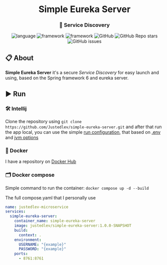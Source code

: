 <div id="header" align="center">
    <h1>Simple Eureka Server</h1>
    <h3>🚚 Service Discovery</h3>
    <div id="badges">
        <img alt="language" src="https://img.shields.io/badge/Java%2017-e6892e">
        <img alt="framework" src="https://img.shields.io/badge/Spring%20Framework%206-6cb52d">
        <img alt="framework" src="https://img.shields.io/badge/Spring%20Boot%203-6cb52d">
        <img alt="GitHub" src="https://img.shields.io/github/license/Justedlev/simple-eureka-server">
        <img alt="GitHub Repo stars" src="https://img.shields.io/github/stars/Justedlev/simple-eureka-server">
        <img alt="GitHub issues" src="https://img.shields.io/github/issues/Justedlev/simple-eureka-server">
    </div>
</div>

## 📋 About

__Simple Eureka Server__ it's a secure *Service Discovery* for easy launch and using, based on the Spring framework 6 and
eureka server.

## ▶️ Run

### 🛠️ Intellij

Clone the repository using `git clone https://github.com/Justedlev/simple-eureka-server.git` and after that run the app local,
you can use the simple [run configuration](.run%2FDefault.run.xml), that based on [.env](.env)
and [jvm options](.vmoptions)

### 🚢 Docker

I have a repository on [Docker Hub](https://hub.docker.com/repository/docker/justedlev/simple-eureka-server/general)

### 🗂️ Docker compose

Simple command to run the container: `docker compose up -d --build`

The full compose.yaml that I personally use

```yaml
name: justedlev-microservice
services:
  simple-eureka-server:
    container_name: simple-eureka-server
    image: justedlev/simple-eureka-server:1.0.0-SNAPSHOT
    build:
      context: .
    environment:
      USERNAME: "{example}"
      PASSWORD: "{example}"
    ports:
      - 8761:8761
```

